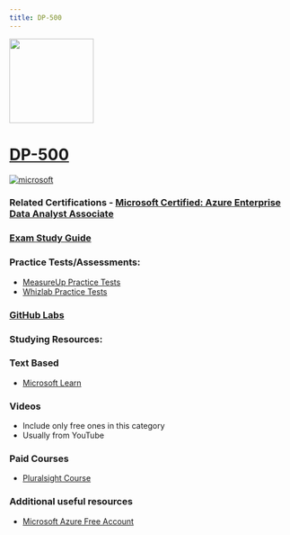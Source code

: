```yaml
---
title: DP-500
---
```


<img src="/dp-500.png" width="150" height="150">

# [DP-500](https://learn.microsoft.com/certifications/exams/dp-500)

<a href='https://learn.microsoft.com/en-us/certifications/browse/?type=role-based&levels=intermediate' target="_blank"><img alt='microsoft' src='https://img.shields.io/badge/associate-100000?style=for-the-badge&logo=microsoft&logoColor=white&labelColor=0078D4&color=212221'/></a> 

### Related Certifications - [Microsoft Certified: Azure Enterprise Data Analyst Associate](https://learn.microsoft.com/en-us/certifications/azure-enterprise-data-analyst-associate)

### [Exam Study Guide](https://aka.ms/dp500-studyguide)

### Practice Tests/Assessments:
- [MeasureUp Practice Tests](https://www.measureup.com/microsoft-dp-500-practice-test.html#44)
- [Whizlab Practice Tests](https://www.whizlabs.com/microsoft-azure-certification-dp-500/)

### [GitHub Labs](https://microsoftlearning.github.io/DP-500-Azure-Data-Analyst)

### Studying Resources:

### Text Based
- [Microsoft Learn](https://learn.microsoft.com/certifications/exams/dp-500)
  
### Videos
- Include only free ones in this category
- Usually from YouTube

### Paid Courses
- [Pluralsight Course](https://www.pluralsight.com/paths/designing-and-implementing-enterprise-scale-analytics-solutions-using-microsoft-azure-and-microsoft-power-bi)
### Additional useful resources
- [Microsoft Azure Free Account](https://azure.microsoft.com/en-us/offers/ms-azr-0044p)
